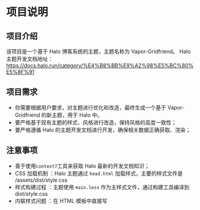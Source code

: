 # 项目说明

## 项目介绍

该项目是一个基于 Halo 博客系统的主题，主题名称为 Vapor-Gridfriend。
Halo 主题开发文档地址：https://docs.halo.run/category/%E4%B8%BB%E9%A2%98%E5%BC%80%E5%8F%91

## 项目需求

- 你需要根据用户要求，对主题进行优化和改造，最终生成一个基于 Vapor-Gridfriend 的新主题，用于 Halo 中。
- 要严格基于现有主题的样式、风格进行改造，保持风格的高度一致性；
- 要严格遵循 Halo 的主题开发文档进行开发，确保相关数据正确获取、渲染；

## 注意事项

- 善于使用`context7`工具来获取 Halo 最新的开发文档知识；
- CSS 加载机制 ：Halo 主题通过 `head.html` 加载样式，主要的样式文件是 /assets/dist/style.css
- 样式构建过程 ：主题使用 `main.less` 作为主样式文件，通过构建工具编译到 dist/style.css
- 内联样式问题 ：在 HTML 模板中直接写 <style> 标签确实可能不会被正确处理，因为 Halo 有自己的模板渲染机制
